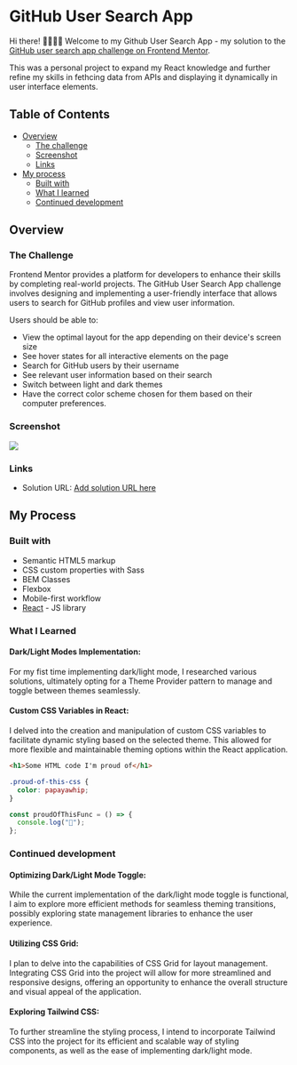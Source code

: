 # GitHub User Search App

Hi there! 🙋🏽‍♀️😊 Welcome to my Github User Search App - my solution to the [GitHub user search app challenge on Frontend Mentor](https://www.frontendmentor.io/challenges/github-user-search-app-Q09YOgaH6).

This was a personal project to expand my React knowledge and further refine my skills in fethcing data from APIs and displaying it dynamically in user interface elements.

## Table of Contents

- [Overview](#overview)
  - [The challenge](#the-challenge)
  - [Screenshot](#screenshot)
  - [Links](#links)
- [My process](#my-process)
  - [Built with](#built-with)
  - [What I learned](#what-i-learned)
  - [Continued development](#continued-development)

## Overview

### The Challenge

Frontend Mentor provides a platform for developers to enhance their skills by completing real-world projects. The GitHub User Search App challenge involves designing and implementing a user-friendly interface that allows users to search for GitHub profiles and view user information.

Users should be able to:

- View the optimal layout for the app depending on their device's screen size
- See hover states for all interactive elements on the page
- Search for GitHub users by their username
- See relevant user information based on their search
- Switch between light and dark themes
- Have the correct color scheme chosen for them based on their computer preferences.

### Screenshot

![](./Screenshot%202024-01-24%20at%2010.43.52 PM.png)

### Links

- Solution URL: [Add solution URL here](https://your-solution-url.com)

## My Process

### Built with

- Semantic HTML5 markup
- CSS custom properties with Sass
- BEM Classes
- Flexbox
- Mobile-first workflow
- [React](https://reactjs.org/) - JS library

### What I Learned

#### Dark/Light Modes Implementation:

For my fist time implementing dark/light mode, I researched various solutions, ultimately opting for a Theme Provider pattern to manage and toggle between themes seamlessly.

#### Custom CSS Variables in React:

I delved into the creation and manipulation of custom CSS variables to facilitate dynamic styling based on the selected theme. This allowed for more flexible and maintainable theming options within the React application.

```html
<h1>Some HTML code I'm proud of</h1>
```

```css
.proud-of-this-css {
  color: papayawhip;
}
```

```js
const proudOfThisFunc = () => {
  console.log("🎉");
};
```

### Continued development

#### Optimizing Dark/Light Mode Toggle:

While the current implementation of the dark/light mode toggle is functional, I aim to explore more efficient methods for seamless theming transitions, possibly exploring state management libraries to enhance the user experience.

#### Utilizing CSS Grid:

I plan to delve into the capabilities of CSS Grid for layout management. Integrating CSS Grid into the project will allow for more streamlined and responsive designs, offering an opportunity to enhance the overall structure and visual appeal of the application.

#### Exploring Tailwind CSS:

To further streamline the styling process, I intend to incorporate Tailwind CSS into the project for its efficient and scalable way of styling components, as well as the ease of implementing dark/light mode.
